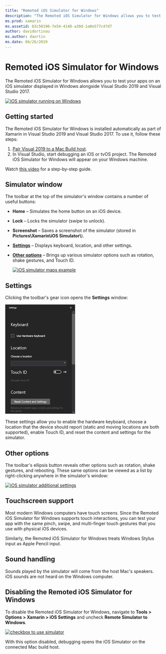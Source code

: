 ```yaml
---
title: "Remoted iOS Simulator for Windows"
description: "The Remoted iOS Simulator for Windows allows you to test your apps on an iOS simulator displayed in Windows alongside Visual Studio 2019."
ms.prod: xamarin
ms.assetid: 63c50190-7e54-4140-a30d-1a0e577c47d7
author: davidortinau
ms.author: daortin
ms.date: 04/26/2019
---
```


# Remoted iOS Simulator for Windows

The Remoted iOS Simulator for Windows allows you to test your apps on an
iOS simulator displayed in Windows alongside Visual Studio 2019 and Visual Studio 2017.

[![iOS simulator running on Windows](images/hero-sml.png "iOS simulator running on Windows")](images/hero.png#lightbox)

## Getting started

The Remoted iOS Simulator for Windows is installed automatically as part
of Xamarin in Visual Studio 2019 and Visual Studio 2017. To use it, follow these steps:

1. [Pair Visual 2019 to a Mac Build host](~/ios/get-started/installation/windows/connecting-to-mac/index.md).
2. In Visual Studio, start debugging an iOS or tvOS project. The
Remoted iOS Simulator for Windows will appear on your Windows machine.

Watch [this video](deploy.md) for a step-by-step guide.

## Simulator window

The toolbar at the top of the simulator's window contains a number of useful buttons:

- **Home** – Simulates the home button on an iOS device.
- **Lock** – Locks the simulator (swipe to unlock).
- **Screenshot** – Saves a screenshot of the simulator (stored in **Pictures\Xamarin\iOS Simulator\\**).
- [**Settings**](#settings) – Displays keyboard, location, and other settings.
- [**Other options**](#other-options) – Brings up various simulator options such as rotation, shake gestures, and Touch ID.

    [![iOS simulator maps example](images/maps-app-sml.png "iOS simulator maps example")](images/maps-app.png#lightbox)

## Settings

Clicking the toolbar's gear icon opens the **Settings** window:

[![iOS simulator settings](images/settings-sml.png "iOS simulator settings")](images/settings.png#lightbox)

These settings allow you to enable the hardware keyboard, choose a
location that the device should report (static and moving locations are
both supported), enable Touch ID, and reset the content and settings for
the simulator.

## Other options

The toolbar's ellipsis button reveals other options such as rotation,
shake gestures, and rebooting. These same options can be viewed as a list
by right-clicking anywhere in the simulator's window:

[![iOS simulator additional settings](images/more-sml.png "iOS simulator additional settings")](images/more.png#lightbox)

## Touchscreen support

Most modern Windows computers have touch screens. Since the Remoted iOS
Simulator for Windows supports touch interactions, you can test your app
with the same pinch, swipe, and multi-finger touch gestures that you use
with physical iOS devices.

Similarly, the Remoted iOS Simulator for Windows treats Windows Stylus
input as Apple Pencil input.

## Sound handling

Sounds played by the simulator will come from the host Mac's speakers.
iOS sounds are not heard on the Windows computer.

## Disabling the Remoted iOS Simulator for Windows

To disable the Remoted iOS Simulator for Windows, navigate to
**Tools > Options > Xamarin > iOS Settings** and uncheck
**Remote Simulator to Windows**.

[![checkbox to use simulator](images/options-sml.png "checkbox to use simulator")](images/options.png#lightbox)

With this option disabled, debugging opens the iOS Simulator on the connected Mac build host.
